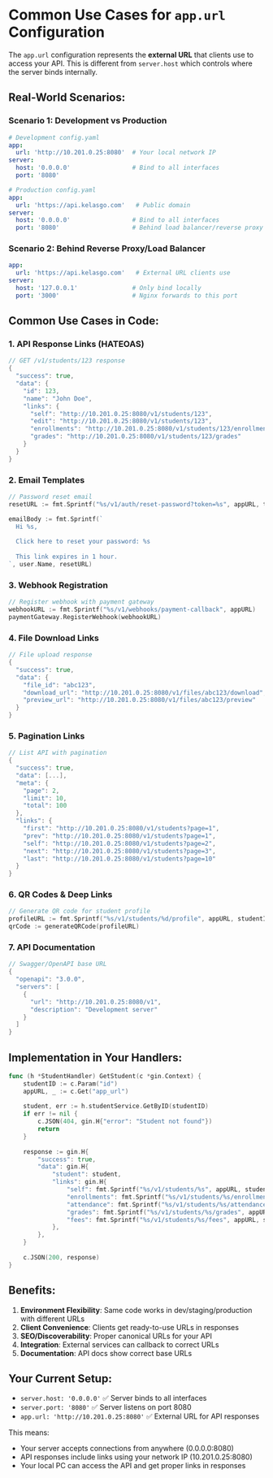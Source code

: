 # Common Use Cases for `app.url` Configuration

The `app.url` configuration represents the **external URL** that clients use to access your API. This is different from `server.host` which controls where the server binds internally.

## Real-World Scenarios:

### Scenario 1: Development vs Production
```yaml
# Development config.yaml
app:
  url: 'http://10.201.0.25:8080'  # Your local network IP
server:
  host: '0.0.0.0'                 # Bind to all interfaces
  port: '8080'

# Production config.yaml  
app:
  url: 'https://api.kelasgo.com'   # Public domain
server:
  host: '0.0.0.0'                 # Bind to all interfaces  
  port: '8080'                    # Behind load balancer/reverse proxy
```

### Scenario 2: Behind Reverse Proxy/Load Balancer
```yaml
app:
  url: 'https://api.kelasgo.com'   # External URL clients use
server:
  host: '127.0.0.1'               # Only bind locally
  port: '3000'                    # Nginx forwards to this port
```

## Common Use Cases in Code:

### 1. **API Response Links (HATEOAS)**
```go
// GET /v1/students/123 response
{
  "success": true,
  "data": {
    "id": 123,
    "name": "John Doe",
    "links": {
      "self": "http://10.201.0.25:8080/v1/students/123",
      "edit": "http://10.201.0.25:8080/v1/students/123", 
      "enrollments": "http://10.201.0.25:8080/v1/students/123/enrollments",
      "grades": "http://10.201.0.25:8080/v1/students/123/grades"
    }
  }
}
```

### 2. **Email Templates**
```go
// Password reset email
resetURL := fmt.Sprintf("%s/v1/auth/reset-password?token=%s", appURL, token)

emailBody := fmt.Sprintf(`
  Hi %s,
  
  Click here to reset your password: %s
  
  This link expires in 1 hour.
`, user.Name, resetURL)
```

### 3. **Webhook Registration**  
```go
// Register webhook with payment gateway
webhookURL := fmt.Sprintf("%s/v1/webhooks/payment-callback", appURL)
paymentGateway.RegisterWebhook(webhookURL)
```

### 4. **File Download Links**
```go  
// File upload response
{
  "success": true,
  "data": {
    "file_id": "abc123",
    "download_url": "http://10.201.0.25:8080/v1/files/abc123/download",
    "preview_url": "http://10.201.0.25:8080/v1/files/abc123/preview"
  }
}
```

### 5. **Pagination Links**
```go
// List API with pagination
{
  "success": true,
  "data": [...],
  "meta": {
    "page": 2,
    "limit": 10,
    "total": 100
  },
  "links": {
    "first": "http://10.201.0.25:8080/v1/students?page=1",
    "prev": "http://10.201.0.25:8080/v1/students?page=1", 
    "self": "http://10.201.0.25:8080/v1/students?page=2",
    "next": "http://10.201.0.25:8080/v1/students?page=3",
    "last": "http://10.201.0.25:8080/v1/students?page=10"
  }
}
```

### 6. **QR Codes & Deep Links**
```go
// Generate QR code for student profile
profileURL := fmt.Sprintf("%s/v1/students/%d/profile", appURL, studentID)
qrCode := generateQRCode(profileURL)
```

### 7. **API Documentation**
```go  
// Swagger/OpenAPI base URL
{
  "openapi": "3.0.0",
  "servers": [
    {
      "url": "http://10.201.0.25:8080/v1",
      "description": "Development server"
    }
  ]
}
```

## Implementation in Your Handlers:

```go
func (h *StudentHandler) GetStudent(c *gin.Context) {
    studentID := c.Param("id")
    appURL, _ := c.Get("app_url")
    
    student, err := h.studentService.GetByID(studentID)
    if err != nil {
        c.JSON(404, gin.H{"error": "Student not found"})
        return
    }
    
    response := gin.H{
        "success": true,
        "data": gin.H{
            "student": student,
            "links": gin.H{
                "self": fmt.Sprintf("%s/v1/students/%s", appURL, studentID),
                "enrollments": fmt.Sprintf("%s/v1/students/%s/enrollments", appURL, studentID),
                "attendance": fmt.Sprintf("%s/v1/students/%s/attendance", appURL, studentID),
                "grades": fmt.Sprintf("%s/v1/students/%s/grades", appURL, studentID),
                "fees": fmt.Sprintf("%s/v1/students/%s/fees", appURL, studentID),
            },
        },
    }
    
    c.JSON(200, response)
}
```

## Benefits:

1. **Environment Flexibility**: Same code works in dev/staging/production with different URLs
2. **Client Convenience**: Clients get ready-to-use URLs in responses  
3. **SEO/Discoverability**: Proper canonical URLs for your API
4. **Integration**: External services can callback to correct URLs
5. **Documentation**: API docs show correct base URLs

## Your Current Setup:

- `server.host: '0.0.0.0'` ✅ Server binds to all interfaces
- `server.port: '8080'` ✅ Server listens on port 8080  
- `app.url: 'http://10.201.0.25:8080'` ✅ External URL for API responses

This means:
- Your server accepts connections from anywhere (0.0.0.0:8080)
- API responses include links using your network IP (10.201.0.25:8080)
- Your local PC can access the API and get proper links in responses
